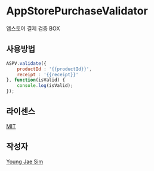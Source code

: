 # AppStorePurchaseValidator
앱스토어 결제 검증 BOX

## 사용방법
```javascript
ASPV.validate({
	productId : '{{productId}}',
	receipt : '{{receipt}}'
}, function(isValid) {
	console.log(isValid);
});
```

## 라이센스
[MIT](LICENSE)

## 작성자
[Young Jae Sim](https://github.com/Hanul)
